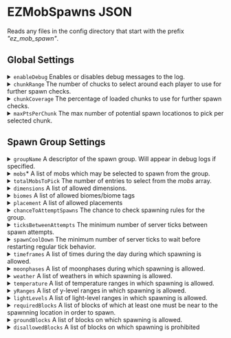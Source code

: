 # EZMobSpawns JSON 

Reads any files in the config directory that start with the prefix *"ez_mob_spawn"*.

## Global Settings

<details>
  <summary> <code>enableDebug</code> Enables or disables debug messages to the log.</summary>

  ####

  Defaults to false.
</details>
<details>
  <summary> <code>chunkRange</code> The number of chucks to select around each player to use for further spawn checks.</summary>

  ####

  Defaults to 3.

  ##### Example: chunkRange = 3

  The areas highlighted in yellow show the chunks around each player that will be used for further spawn checks:
  <img src="https://github.com/ChirpyC/EZMobSpawns/blob/main/wikiPics/ex_range.png" width="600">
</details>
<details>
  <summary> <code>chunkCoverage</code> The percentage of loaded chunks to use for further spawn checks.</summary>
  
  ####

  Defaults to 100.

  ##### Example: 3 players, chunkRange = 3, chunkCoverage = 30%

  The yellow squares show the chunks that have been randomly selected for additional spawn checks:
  <img src="https://github.com/ChirpyC/EZMobSpawns/blob/main/wikiPics/ex_chunk_coverage.png" width="600">
</details>
<details>
  <summary> <code>maxPtsPerChunk</code> The max number of potential spawn locationos to pick per selected chunk.</summary>
  
  ####

  Defaults to 100.

  ##### Example: 1 player, chunkRange = 3, chunkCoverage = 44%, maxPtsPerChunk = 3

  The red x's show locations that have been randomly selected as potential spawn points:
  <img src="https://github.com/ChirpyC/EZMobSpawns/blob/main/wikiPics/ex_maxPtsPerChunk.png" width="600">
</details>

## Spawn Group Settings

<details>
  <summary> <code>groupName</code> A descriptor of the spawn group. Will appear in debug logs if specified.</summary>
</details>
<details>
  <summary> <code>mobs</code>* A list of mobs which may be selected to spawn from the group.</summary>

  ####  
  
- *mob*: the entity id of the mob to spawn
- *min*: (optional) the minimum number of the mob to spawn. If omitted, defaults to 1
- *max*: (optional) the maximum number of the mob to spawn. If omitted, defaults to 1
- *weight*: (optional) allows weighting of the mobs. If omitted, defaults to equal chance for each mob
- *limit*: (optional) limits the total number of that mob within a 256x256 range around the poential spawn point. If omitted, does not enforce a limit

#### Example: 
```
"mobs": [
      {"mob":"minecraft:salmon", "min": 1, "max": 1, "weight": 1, "limit": 100},
      {"mob":"minecraft:cod", "min": 1, "max": 1, "weight": 1, "limit": 100},
      {"mob":"minecraft:tropical_fish", "min": 1, "max": 1, "weight": 1, "limit": 100}
    ]
```
</details>
<details>
  <summary> <code>totalMobsToPick</code> The number of entries to select from the <i>mobs</i> array.</summary>

  ####

  Defaults to 1

  #### Example: 
  
  if the ```mobs``` array has 10 different mobs, and ```totalMobsToPick``` is 3, 3 entries will be selected from the array and the algorithm will run placement checks for each of the 3 selected mobs.
</details>
<details>
  <summary> <code>dimensions</code> A list of allowed dimensions.</summary>

  ####

  Defaults to all dimensions if omitted.
</details>
<details>
  <summary> <code>biomes</code> A list of allowed biomes/biome tags</summary>

  ####

  Defaults to all vanilla overworld if omitted.
</details>
<details>
  <summary> <code>placement</code> A list of allowed placements</summary>

  ####

  Accepted values are: `surface`, `underground`, `in_water`,  `cave_water`, `in_lava`

  Defaults to surface placement if omitted.
</details>
<details>
  <summary> <code>chanceToAttemptSpawns</code> The chance to check spawning rules for the group.</summary>

  ####

  Accepts integer values 0 to 100 (inclusive). Defaults to 100 if omitted.

  A value of 100 will always run further spawn checks, while a value of 0 will never run further spawn checks (and will consequently never trigger any spawns).
</details>
<details>
  <summary> <code>ticksBetweenAttempts</code> The minimum number of server ticks between spawn attempts.</summary>

  ####

  Accepts positive integer values. Defaults to 100 if omitted.
</details>
<details>
  <summary> <code>spawnCoolDown</code> The minimum number of server ticks to wait before restarting regular tick behavior.</summary>

  ####

  Accepts positive integer values. Defaults to 6000 if omitted.
</details>
<details>
  <summary> <code>timeframes</code> A list of times during the day during which spawning is allowed.</summary>

  ####

  Defaults to all times if omitted.

  #### Example: 
```
"timeframes": [{"start":  0, "end": 24000}]
```
</details>
<details>
  <summary> <code>moonphases</code> A list of moonphases during which spawning is allowed.</summary>

  ####

  Defaults to all moonphases if omitted.

  Note: Moonphases occur during both day and night. Use this with the timeframes array if only night-time moonphases are desired.

  Accepted values are: `full`, `waning_gibbous`, `last_quarter`, `waning_crescent`,  `new`, `waxing_crescent`, `first_quarter`,  `waxing_gibbous`

  #### Example: 
```
"moonphases": ["full", "waning_gibbous", "last_quarter", "waning_crescent",  "new", "waxing_crescent", "first_quarter",  "waxing_gibbous"]
```
</details>
<details>
  <summary> <code>weather</code> A list of weathers in which spawning is allowed.</summary>

  ####

  Defaults to all weathers if omitted.

  Note: Moonphases occur during both day and night. Use this with the timeframes array if only night-time moonphases are desired.

  Accepted values are: `none`, `rain`, `snow`, `storm`

  #### Example: 
```
"weather": ["NONE", "RAIN"]
```
</details>
<details>
  <summary> <code>temperature</code> A list of temperature ranges in which spawning is allowed.</summary>

  ####

  Defaults to all temperatures if omitted.

  #### Example: 
```
"temperature": [{"start": 0,"end": 500}]
```
</details>
<details>
  <summary> <code>yRanges</code> A list of y-level ranges in which spawning is allowed.</summary>

  ####

  Defaults to all y-levels if omitted.

  #### Example: 
```
"yRanges": [{"start": -64, "end":  265}]
```
</details>
<details>
  <summary> <code>lightLevels</code> A list of light-level ranges in which spawning is allowed.</summary>

  ####

  Defaults to all light-levels if omitted.

  #### Example: 
```
"lightLevels": [{"start": 0, "end":  265}]
```
</details>
<details>
  <summary> <code>requiredBlocks</code> A list of blocks of which at least one must be near to the spawnning location in order to spawn.</summary>

  ####

  Defaults to all blocks if omitted.

  #### Example: Will only allow spawns if potential spawn location is near a hay block:
```
"requiredBlocks": ["minecraft:hay"]
```
</details>
<details>
  <summary> <code>groundBlocks</code> A list of blocks on which spawning is allowed.</summary>

  ####

  Defaults to all blocks  if omitted.

  #### Example: 
```
"groundBlocks": ["minecraft:stone","minecraft:deepslate"],
```
</details>
<details>
  <summary> <code>disallowedBlocks</code> A list of blocks on which spawning is prohibited</summary>

  ####

  Defaults to no blocks if omitted.

  #### Example: 
```
"disallowedBlocks": ["minecraft:path"]
```
</details>
